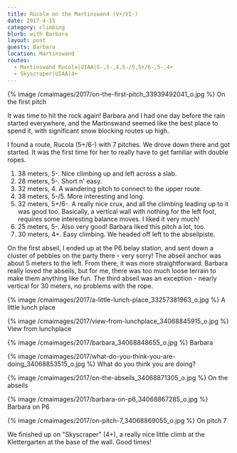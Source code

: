 ```yaml
---
title: Rucola on the Martinswand (V+/VI-)
date: 2017-4-15
category: climbing
blurb: with Barbara
layout: post
guests: Barbara
location: Martinswand
routes:
  - Martinswand Rucola|UIAA|5-,5-,4,5-/5,5+/6-,5-,4+
  - Skyscraper|UIAA|4+
---
```


{% image /cmaimages/2017/on-the-first-pitch_33939492041_o.jpg %}
On the first pitch


It was time to hit the rock again! Barbara and I had one day before the rain started everywhere, and the
Martinswand seemed like the best place to spend it, with significant snow blocking routes up high.

I found a route, Rucola (5+/6-) with 7 pitches. We drove down there and got started.
It was the first time for her to really have to get familiar with double ropes.

1. 38 meters, 5-. Nice climbing up and left across a slab.
2. 28 meters, 5-. Short n' easy.
3. 32 meters, 4. A wandering pitch to connect to the upper route.
4. 38 meters, 5-/5. More interesting and long.
5. 32 meters, 5+/6-. A really nice crux, and all the climbing leading up to it was good too.
   Basically, a vertical wall with nothing for the left foot, requires some interesting balance moves. I liked it very much!
6. 25 meters, 5-. Also very good! Barbara liked this pitch a lot, too.
7. 30 meters, 4+. Easy climbing. We headed off left to the abseilpiste.

On the first abseil, I ended up at the P6 belay station, and sent down a cluster of pebbles on the party there - very sorry!
The abseil anchor was about 5 meters to the left. From there, it was more straightforward.
Barbara really loved the abseils, but for me, there was too much loose terrain to make them anything like fun.
The third abseil was an exception - nearly vertical for 30 meters, no problems with the rope.


{% image /cmaimages/2017/a-little-lunch-place_33257381963_o.jpg %}
A little lunch place



{% image /cmaimages/2017/view-from-lunchplace_34068845915_o.jpg %}
View from lunchplace



{% image /cmaimages/2017/barbara_34068848655_o.jpg %}
Barbara


{% image /cmaimages/2017/what-do-you-think-you-are-doing_34068853515_o.jpg %}
What do you think you are doing?



{% image /cmaimages/2017/on-the-abseils_34068871305_o.jpg %}
On the abseils



{% image /cmaimages/2017/barbara-on-p6_34068867285_o.jpg %}
Barbara on P6



{% image /cmaimages/2017/on-pitch-7_34068869055_o.jpg %}
On pitch 7


We finished up on "Skyscraper" (4+), a really nice little climb at the Klettergarten at the base of the wall. Good times!


